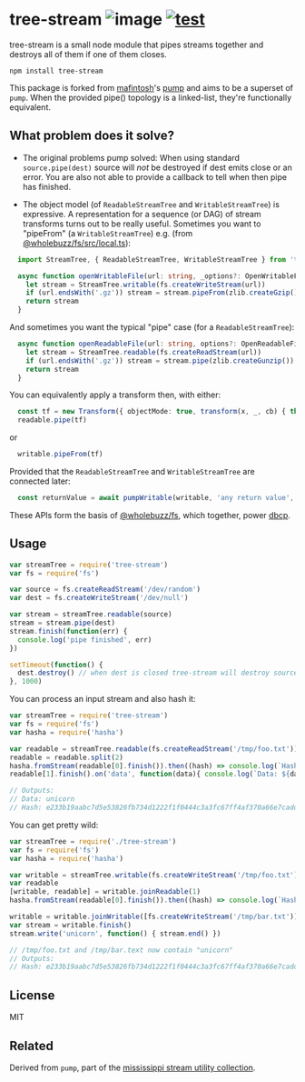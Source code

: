 # tree-stream ![image](https://img.shields.io/npm/v/tree-stream) [![test](https://github.com/wholebuzz/dbcp/actions/workflows/test.yaml/badge.svg)](https://github.com/wholebuzz/tree-stream/actions/workflows/test.yaml)

tree-stream is a small node module that pipes streams together and destroys all of them if one of them closes.

```
npm install tree-stream
```

This package is forked from [mafintosh](https://www.npmjs.com/~mafintosh)'s [pump](https://www.npmjs.com/package/pump) and aims to be a superset of `pump`. When the provided pipe() topology is a linked-list, they're functionally equivalent.

## What problem does it solve?

- The original problems pump solved: When using standard `source.pipe(dest)` source will _not_ be destroyed if dest emits close or an error.
You are also not able to provide a callback to tell when then pipe has finished.

- The object model (of `ReadableStreamTree` and `WritableStreamTree`) is expressive.
A representation for a sequence (or DAG) of stream transforms turns out to be really useful.
Sometimes you want to "pipeFrom" (a `WritableStreamTree`) e.g. (from [@wholebuzz/fs/src/local.ts](https://github.com/wholebuzz/fs/blob/master/src/local.ts)):

```typescript
  import StreamTree, { ReadableStreamTree, WritableStreamTree } from 'tree-stream'

  async function openWritableFile(url: string, _options?: OpenWritableFileOptions) {
    let stream = StreamTree.writable(fs.createWriteStream(url))
    if (url.endsWith('.gz')) stream = stream.pipeFrom(zlib.createGzip())
    return stream
  }
```

And sometimes you want the typical "pipe" case (for a `ReadableStreamTree`):

```typescript
  async function openReadableFile(url: string, options?: OpenReadableFileOptions) {
    let stream = StreamTree.readable(fs.createReadStream(url))
    if (url.endsWith('.gz')) stream = stream.pipe(zlib.createGunzip())
    return stream
  }
```

You can equivalently apply a transform then, with either:

```typescript
  const tf = new Transform({ objectMode: true, transform(x, _, cb) { this.push(x); cb(); } })
  readable.pipe(tf)
```

or

```typescript
  writable.pipeFrom(tf)
```

Provided that the `ReadableStreamTree` and `WritableStreamTree` are connected later:

```typescript
  const returnValue = await pumpWritable(writable, 'any return value', readable.finish())
```

These APIs form the basis of [@wholebuzz/fs](https://www.npmjs.com/package/@wholebuzz/fs),
which together, power [dbcp](https://www.npmjs.com/package/dbcp).

## Usage

``` js
var streamTree = require('tree-stream')
var fs = require('fs')

var source = fs.createReadStream('/dev/random')
var dest = fs.createWriteStream('/dev/null')

var stream = streamTree.readable(source)
stream = stream.pipe(dest)
stream.finish(function(err) {
  console.log('pipe finished', err)
})

setTimeout(function() {
  dest.destroy() // when dest is closed tree-stream will destroy source
}, 1000)
```

You can process an input stream and also hash it:

``` js
var streamTree = require('tree-stream')
var fs = require('fs')
var hasha = require('hasha')

var readable = streamTree.readable(fs.createReadStream('/tmp/foo.txt'))
readable = readable.split(2)
hasha.fromStream(readable[0].finish()).then((hash) => console.log(`Hash: ${hash}`))
readable[1].finish().on('data', function(data){ console.log(`Data: ${data}`) })

// Outputs:
// Data: unicorn
// Hash: e233b19aabc7d5e53826fb734d1222f1f0444c3a3fc67ff4af370a66e7cadd2cb24009f1bc86f0bed12ca5fcb226145ad10fc5f650f6ef0959f8aadc5a594b27
```

You can get pretty wild:

``` js
var streamTree = require('./tree-stream')
var fs = require('fs')
var hasha = require('hasha')

var writable = streamTree.writable(fs.createWriteStream('/tmp/foo.txt'))
var readable
[writable, readable] = writable.joinReadable(1)
hasha.fromStream(readable[0].finish()).then((hash) => console.log(`Hash: ${hash}`))

writable = writable.joinWritable([fs.createWriteStream('/tmp/bar.txt')])
var stream = writable.finish()
stream.write('unicorn', function() { stream.end() })

// /tmp/foo.txt and /tmp/bar.text now contain "unicorn"
// Outputs:
// Hash: e233b19aabc7d5e53826fb734d1222f1f0444c3a3fc67ff4af370a66e7cadd2cb24009f1bc86f0bed12ca5fcb226145ad10fc5f650f6ef0959f8aadc5a594b27
```

## License

MIT

## Related

Derived from `pump`, part of the [mississippi stream utility collection](https://github.com/maxogden/mississippi).
